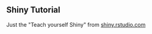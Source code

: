 ## Shiny Tutorial
Just the "Teach yourself Shiny" from [shiny.rstudio.com](http://shiny.rstudio.com/tutorial/)
